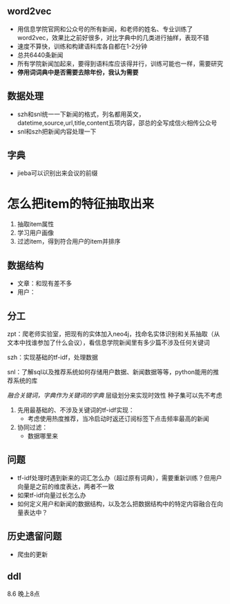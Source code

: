 ## word2vec
- 用信息学院官网和公众号的所有新闻，和老师的姓名、专业训练了word2vec，效果比之前好很多，对比字典中的几类进行抽样，表现不错
- 速度不算快，训练和构建语料库各自都在1-2分钟
- 总共6440条新闻
- 所有学院新闻加起来，要得到语料库应该得并行，训练可能也一样，需要研究
- **停用词词典中是否需要去除年份，我认为需要**

## 数据处理
- szh和snl统一一下新闻的格式，列名都用英文，datetime,source,url,title,content五项内容，邵总的全写成信火相传公众号
- snl和szh把新闻内容处理一下

## 字典
- jieba可以识别出来会议的前缀

# 怎么把item的特征抽取出来
1. 抽取item属性
2. 学习用户画像
3. 过滤item，得到符合用户的item并排序

## 数据结构
- 文章：和现有差不多
- 用户：

## 分工
zpt：爬老师实验室，把现有的实体加入neo4j，找命名实体识别和关系抽取（从文本中找谁参加了什么会议），看信息学院新闻里有多少篇不涉及任何关键词

szh：实现基础的tf-idf，处理数据

snl：了解sql以及推荐系统如何存储用户数据、新闻数据等等，python能用的推荐系统的库

*融合关键词，字典作为关键词的字典*
层级划分来实现时效性
种子集可以先不考虑

1. 先用最基础的、不涉及关键词的tf-idf实现：
   - 考虑使用热度推荐，当冷启动时返还订阅标签下点击频率最高的新闻
2. 协同过滤：
   - 数据哪里来 


## 问题
- tf-idf处理时遇到新来的词汇怎么办（超过原有词典），需要重新训练？但用户向量是之前的维度表达，两者不一致
- 如果tf-idf向量过长怎么办
- 如何定义用户和新闻的数据结构，以及怎么把数据结构中的特定内容融合在向量表达中？

## 历史遗留问题
- 爬虫的更新

## ddl
8.6 晚上8点